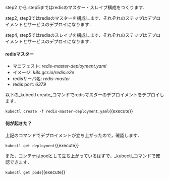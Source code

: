 step2 から step5まではredisのマスター・スレイブ構成をつくります．

step2, step3ではredisのマスターを構成します．それぞれのステップはデプロイメントとサービスのデプロイになります．

step4, step5ではredisのスレイブを構成します．それぞれのステップはデプロイメントとサービスのデプロイになります．

#### redisマスター 

- マニフェスト: _redis-master-deployment.yaml_
- イメージ: _k8s.gcr.io/redis:e2e_
- redisサーバ名: _redis-master_ 
- redis port: _6379_

以下の_kubectl create_コマンドでredisマスターのデプロイメントをデプロイします．

`kubectl create -f redis-master-deployment.yaml`{{execute}}

#### 何が起きた？ 

上記のコマンドでデプロイメントが立ち上がったので，確認します．

`kubectl get deployment`{{execute}}

また，コンテナはpodとして立ち上がっているはずで，_kubectl_コマンドで確認できます．

`kubectl get pods`{{execute}}
